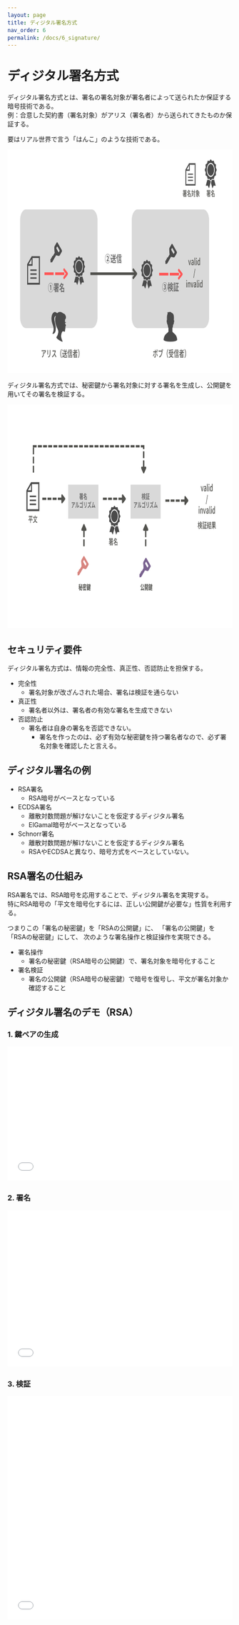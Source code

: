 ```yaml
---
layout: page
title: ディジタル署名方式
nav_order: 6
permalink: /docs/6_signature/
---
```


# ディジタル署名方式

ディジタル署名方式とは、署名の署名対象が署名者によって送られたか保証する暗号技術である。  
例：合意した契約書（署名対象）がアリス（署名者）から送られてきたものか保証する。  

要はリアル世界で言う「はんこ」のような技術である。  

<img src="../img/signature.png" height="500px" />

ディジタル署名方式では、秘密鍵から署名対象に対する署名を生成し、公開鍵を用いてその署名を検証する。

<img src="../img/signature2.png" height="500px" />


## セキュリティ要件

ディジタル署名方式は、情報の完全性、真正性、否認防止を担保する。

- 完全性
  - 署名対象が改ざんされた場合、署名は検証を通らない
- 真正性
  - 署名者以外は、署名者の有効な署名を生成できない
- 否認防止
  - 署名者は自身の署名を否認できない。
    - 署名を作ったのは、必ず有効な秘密鍵を持つ署名者なので、必ず署名対象を確認したと言える。


## ディジタル署名の例

- RSA署名
  - RSA暗号がベースとなっている
- ECDSA署名
  - 離散対数問題が解けないことを仮定するディジタル署名
  - ElGamal暗号がベースとなっている
- Schnorr署名
  - 離散対数問題が解けないことを仮定するディジタル署名
  - RSAやECDSAと異なり、暗号方式をベースとしていない。

## RSA署名の仕組み

RSA署名では、RSA暗号を応用することで、ディジタル署名を実現する。  
特にRSA暗号の「平文を暗号化するには、正しい公開鍵が必要な」性質を利用する。

つまりこの「署名の秘密鍵」を「RSAの公開鍵」に、
「署名の公開鍵」を「RSAの秘密鍵」にして、
次のような署名操作と検証操作を実現できる。

- 署名操作
  - 署名の秘密鍵（RSA暗号の公開鍵）で、署名対象を暗号化すること
- 署名検証
  - 署名の公開鍵（RSA暗号の秘密鍵）で暗号を復号し、平文が署名対象か確認すること

<!-- ## ディジタル署名の限界

- 重い  
  **→ハッシュ関数で解決**
- 鍵配送問題
  - 公開鍵が誰のかきちんとわかって、改ざんがされていないことが保証できるのか？  
  **→PKIで解決**
 -->

## ディジタル署名のデモ（RSA）


### 1. 鍵ペアの生成

<iframe src="../../demo/rsa_signature_keygen.html" height="300px" width="100%" scrolling="no" frameborder="0"></iframe>

### 2. 署名

<iframe src="../../demo/rsa_sign.html" height="350px" width="100%" scrolling="no" frameborder="0"></iframe>

### 3. 検証

<iframe src="../../demo/rsa_verify.html" height="500px" width="100%" scrolling="no" frameborder="0"></iframe>
